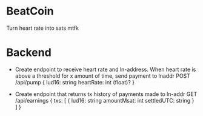 # BeatCoin
Turn heart rate into sats mtfk

# Backend
- Create endpoint to receive heart rate and ln-address. When heart rate is above a threshold for x amount of time, send payment to lnaddr
POST /api/pump
{
	lud16: string
	heartRate: int (float)?
}

- Create endpoint that returns tx history of payments made to ln-addr
GET /api/earnings
{
	txs: [
	     {
		lud16: string
		amountMsat: int
		settledUTC: string
	     }
	]
}
